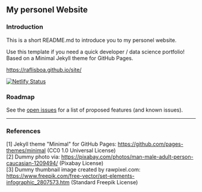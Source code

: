 ## My personel Website

### Introduction
This is a short README.md to introduce you to my personel website.

Use this template if you need a quick developer / data science portfolio! Based on a Minimal Jekyll theme for GitHub Pages.

<https://raflisboa.github.io/site/>

[![Netlify Status](https://api.netlify.com/api/v1/badges/8887d82c-d97b-48cb-ab0a-ddf5e705416f/deploy-status)](https://app.netlify.com/sites/raflisboa/deploys)

### Roadmap

See the [open issues](https://github.com/evanca/machine-learning_optimizing-app-offers-with-starbucks/issues) for a list of proposed features (and known issues).
___

### References

[1] Jekyll theme "Minimal" for GitHub Pages: https://github.com/pages-themes/minimal (CC0 1.0 Universal License)
<br>[2] Dummy photo via: https://pixabay.com/photos/man-male-adult-person-caucasian-1209494/ (Pixabay License)
<br>[3] Dummy thumbnail image created by rawpixel.com: https://www.freepik.com/free-vector/set-elements-infographic_2807573.htm (Standard Freepik License)
